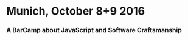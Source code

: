 <div class="col s12 m8 offset-m2">
      <h1 class="header center blue-text">Munich, October 8+9 2016</h1>
      <h3 class="header center light">A BarCamp about JavaScript and Software Craftsmanship</h3>
</div>


